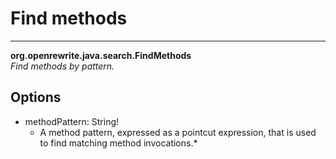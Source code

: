 # Find methods

---
**org.openrewrite.java.search.FindMethods**  
*Find methods by pattern.*
## Options
- methodPattern: String!
	- A method pattern, expressed as a pointcut expression, that is used to find matching method invocations.*
